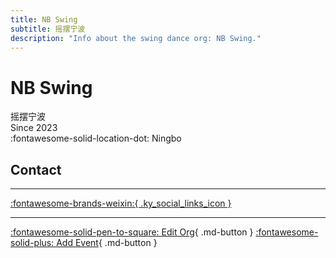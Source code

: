 ```yaml
---
title: NB Swing
subtitle: 摇摆宁波
description: "Info about the swing dance org: NB Swing."
---
```


# NB Swing

摇摆宁波  
Since 2023  
:fontawesome-solid-location-dot: Ningbo  


## Contact


---

 [:fontawesome-brands-weixin:{ .ky_social_links_icon }](# "NB Swing")

---

[:fontawesome-solid-pen-to-square: Edit Org](https://github.com/swingdance/orgs/issues/new?assignees=&labels=update+org&projects=&template=03-update_entity.yml&title=Update%20Org%3A%20zh_CN%20%E2%80%A2%20NB%20Swing&region=zh_CN&id=nb-swing&name=NB%20Swing){ .md-button } [:fontawesome-solid-plus: Add Event](https://github.com/swingdance/events/issues/new?assignees=&labels=add+event&projects=&template=02-add_entity.yml&title=Add%20Event%3A%20zh_CN%20%E2%80%A2%20%3CName%3E&region=zh_CN&province=Zhejiang&city=Ningbo&org_id=nb-swing){ .md-button }
